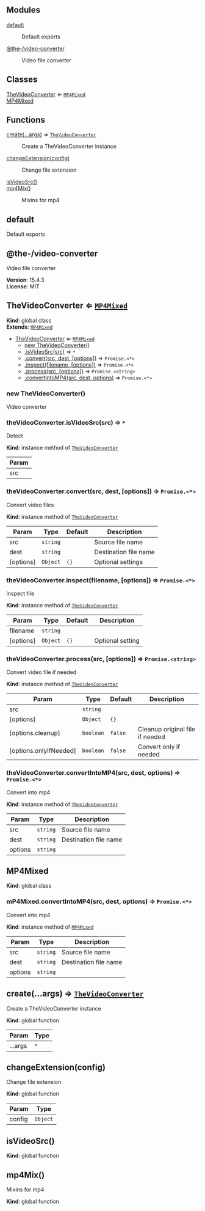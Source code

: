 <!--- Code generated by @the-/script-doc. DO NOT EDIT. -->

## Modules

<dl>
<dt><a href="#module_default">default</a></dt>
<dd><p>Default exports</p>
</dd>
<dt><a href="#module_@the-/video-converter">@the-/video-converter</a></dt>
<dd><p>Video file converter</p>
</dd>
</dl>

## Classes

<dl>
<dt><a href="#TheVideoConverter">TheVideoConverter</a> ⇐ <code><a href="#MP4Mixed">MP4Mixed</a></code></dt>
<dd></dd>
<dt><a href="#MP4Mixed">MP4Mixed</a></dt>
<dd></dd>
</dl>

## Functions

<dl>
<dt><a href="#create">create(...args)</a> ⇒ <code><a href="#TheVideoConverter">TheVideoConverter</a></code></dt>
<dd><p>Create a TheVideoConverter instance</p>
</dd>
<dt><a href="#changeExtension">changeExtension(config)</a></dt>
<dd><p>Change file extension</p>
</dd>
<dt><a href="#isVideoSrc">isVideoSrc()</a></dt>
<dd></dd>
<dt><a href="#mp4Mix">mp4Mix()</a></dt>
<dd><p>Mixins for mp4</p>
</dd>
</dl>

<a name="module_default"></a>

## default
Default exports

<a name="module_@the-/video-converter"></a>

## @the-/video-converter
Video file converter

**Version**: 15.4.3  
**License**: MIT  
<a name="TheVideoConverter"></a>

## TheVideoConverter ⇐ [<code>MP4Mixed</code>](#MP4Mixed)
**Kind**: global class  
**Extends**: [<code>MP4Mixed</code>](#MP4Mixed)  

* [TheVideoConverter](#TheVideoConverter) ⇐ [<code>MP4Mixed</code>](#MP4Mixed)
    * [new TheVideoConverter()](#new_TheVideoConverter_new)
    * [.isVideoSrc(src)](#TheVideoConverter+isVideoSrc) ⇒ <code>\*</code>
    * [.convert(src, dest, [options])](#TheVideoConverter+convert) ⇒ <code>Promise.&lt;\*&gt;</code>
    * [.inspect(filename, [options])](#TheVideoConverter+inspect) ⇒ <code>Promise.&lt;\*&gt;</code>
    * [.process(src, [options])](#TheVideoConverter+process) ⇒ <code>Promise.&lt;string&gt;</code>
    * [.convertIntoMP4(src, dest, options)](#MP4Mixed+convertIntoMP4) ⇒ <code>Promise.&lt;\*&gt;</code>

<a name="new_TheVideoConverter_new"></a>

### new TheVideoConverter()
Video converter

<a name="TheVideoConverter+isVideoSrc"></a>

### theVideoConverter.isVideoSrc(src) ⇒ <code>\*</code>
Detect

**Kind**: instance method of [<code>TheVideoConverter</code>](#TheVideoConverter)  

| Param |
| --- |
| src | 

<a name="TheVideoConverter+convert"></a>

### theVideoConverter.convert(src, dest, [options]) ⇒ <code>Promise.&lt;\*&gt;</code>
Convert video files

**Kind**: instance method of [<code>TheVideoConverter</code>](#TheVideoConverter)  

| Param | Type | Default | Description |
| --- | --- | --- | --- |
| src | <code>string</code> |  | Source file name |
| dest | <code>string</code> |  | Destination file name |
| [options] | <code>Object</code> | <code>{}</code> | Optional settings |

<a name="TheVideoConverter+inspect"></a>

### theVideoConverter.inspect(filename, [options]) ⇒ <code>Promise.&lt;\*&gt;</code>
Inspect file

**Kind**: instance method of [<code>TheVideoConverter</code>](#TheVideoConverter)  

| Param | Type | Default | Description |
| --- | --- | --- | --- |
| filename | <code>string</code> |  |  |
| [options] | <code>Object</code> | <code>{}</code> | Optional setting |

<a name="TheVideoConverter+process"></a>

### theVideoConverter.process(src, [options]) ⇒ <code>Promise.&lt;string&gt;</code>
Convert video file if needed

**Kind**: instance method of [<code>TheVideoConverter</code>](#TheVideoConverter)  

| Param | Type | Default | Description |
| --- | --- | --- | --- |
| src | <code>string</code> |  |  |
| [options] | <code>Object</code> | <code>{}</code> |  |
| [options.cleanup] | <code>boolean</code> | <code>false</code> | Cleanup original file if needed |
| [options.onlyIfNeeded] | <code>boolean</code> | <code>false</code> | Convert only if needed |

<a name="MP4Mixed+convertIntoMP4"></a>

### theVideoConverter.convertIntoMP4(src, dest, options) ⇒ <code>Promise.&lt;\*&gt;</code>
Convert into mp4

**Kind**: instance method of [<code>TheVideoConverter</code>](#TheVideoConverter)  

| Param | Type | Description |
| --- | --- | --- |
| src | <code>string</code> | Source file name |
| dest | <code>string</code> | Destination file name |
| options | <code>string</code> |  |

<a name="MP4Mixed"></a>

## MP4Mixed
**Kind**: global class  
<a name="MP4Mixed+convertIntoMP4"></a>

### mP4Mixed.convertIntoMP4(src, dest, options) ⇒ <code>Promise.&lt;\*&gt;</code>
Convert into mp4

**Kind**: instance method of [<code>MP4Mixed</code>](#MP4Mixed)  

| Param | Type | Description |
| --- | --- | --- |
| src | <code>string</code> | Source file name |
| dest | <code>string</code> | Destination file name |
| options | <code>string</code> |  |

<a name="create"></a>

## create(...args) ⇒ [<code>TheVideoConverter</code>](#TheVideoConverter)
Create a TheVideoConverter instance

**Kind**: global function  

| Param | Type |
| --- | --- |
| ...args | <code>\*</code> | 

<a name="changeExtension"></a>

## changeExtension(config)
Change file extension

**Kind**: global function  

| Param | Type |
| --- | --- |
| config | <code>Object</code> | 

<a name="isVideoSrc"></a>

## isVideoSrc()
**Kind**: global function  
<a name="mp4Mix"></a>

## mp4Mix()
Mixins for mp4

**Kind**: global function
